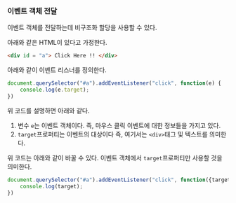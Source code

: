 ### 이벤트 객체 전달

이벤트 객체를 전달하는데 비구조화 할당을 사용할 수 있다.

아래와 같은 HTML이 있다고 가정한다.
```html
<div id = "a"> Click Here !! </div>
```

아래와 같이 이벤트 리스너를 정의한다.
```javascript
document.querySelector("#a").addEventListener("click", function(e) {
    console.log(e.target);
})
```
위 코드를 설명하면 아래와 같다.
1. 변수 `e`는 이벤트 객체이다. 즉, 마우스 클릭 이벤트에 대한 정보들을 가지고 있다.
2. `target`프로퍼티는 이벤트의 대상이다 즉, 여기서는 `<div>`태그 및 텍스트를 의미한다.

위 코드는 아래와 같이 바꿀 수 있다. 이벤트 객체에서 `target`프로퍼티만 사용할 것을 의미한다.
```javascript
document.querySelector("#a").addEventListener("click", function({target}) {
    console.log(target);
})
```